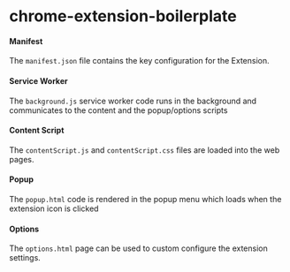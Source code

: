 # chrome-extension-boilerplate

#### Manifest
The `manifest.json` file contains the key configuration for the Extension.

#### Service Worker
The `background.js` service worker code runs in the background and communicates to the content and the popup/options scripts

#### Content Script
The `contentScript.js` and `contentScript.css` files are loaded into the web pages. 

#### Popup
The `popup.html` code is rendered in the popup menu which loads when the extension icon is clicked

#### Options
The `options.html` page can be used to custom configure the extension settings.